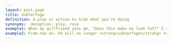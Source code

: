 ```yaml
---
layout: post_page
title: Subterfuge
definition: A plan or action to hide what you’re doing
synonyms:  deception, ploy, ruse
example1: When my girlfriend asks me, "Does this make me look fat?" I <strong>subterfuge</strong> by saying no.
example2: From now on, he will no longer <strong>subterfuge</strong> to his family and instead focus on living an honest lifestyle.
---
```

